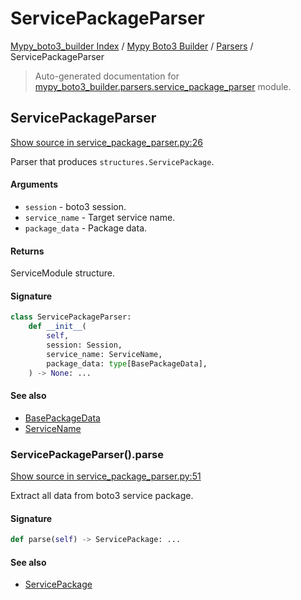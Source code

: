 # ServicePackageParser

[Mypy_boto3_builder Index](../../README.md#mypy_boto3_builder-index) / [Mypy Boto3 Builder](../index.md#mypy-boto3-builder) / [Parsers](./index.md#parsers) / ServicePackageParser

> Auto-generated documentation for [mypy_boto3_builder.parsers.service_package_parser](https://github.com/youtype/mypy_boto3_builder/blob/main/mypy_boto3_builder/parsers/service_package_parser.py) module.

## ServicePackageParser

[Show source in service_package_parser.py:26](https://github.com/youtype/mypy_boto3_builder/blob/main/mypy_boto3_builder/parsers/service_package_parser.py#L26)

Parser that produces `structures.ServicePackage`.

#### Arguments

- `session` - boto3 session.
- `service_name` - Target service name.
- `package_data` - Package data.

#### Returns

ServiceModule structure.

#### Signature

```python
class ServicePackageParser:
    def __init__(
        self,
        session: Session,
        service_name: ServiceName,
        package_data: type[BasePackageData],
    ) -> None: ...
```

#### See also

- [BasePackageData](../package_data.md#basepackagedata)
- [ServiceName](../service_name.md#servicename)

### ServicePackageParser().parse

[Show source in service_package_parser.py:51](https://github.com/youtype/mypy_boto3_builder/blob/main/mypy_boto3_builder/parsers/service_package_parser.py#L51)

Extract all data from boto3 service package.

#### Signature

```python
def parse(self) -> ServicePackage: ...
```

#### See also

- [ServicePackage](../structures/service_package.md#servicepackage)
